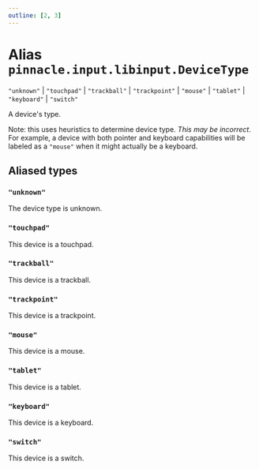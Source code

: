 ```yaml
---
outline: [2, 3]
---
```


# Alias `pinnacle.input.libinput.DeviceType`

<code>"unknown"</code> | <code>"touchpad"</code> | <code>"trackball"</code> | <code>"trackpoint"</code> | <code>"mouse"</code> | <code>"tablet"</code> | <code>"keyboard"</code> | <code>"switch"</code>

A device's type.

Note: this uses heuristics to determine device type.
*This may be incorrect*. For example, a device with both pointer
and keyboard capabilities will be labeled as a `"mouse"` when it might actually be
a keyboard.

## Aliased types

### <code>"unknown"</code>

The device type is unknown.

### <code>"touchpad"</code>

This device is a touchpad.

### <code>"trackball"</code>

This device is a trackball.

### <code>"trackpoint"</code>

This device is a trackpoint.

### <code>"mouse"</code>

This device is a mouse.

### <code>"tablet"</code>

This device is a tablet.

### <code>"keyboard"</code>

This device is a keyboard.

### <code>"switch"</code>

This device is a switch.
